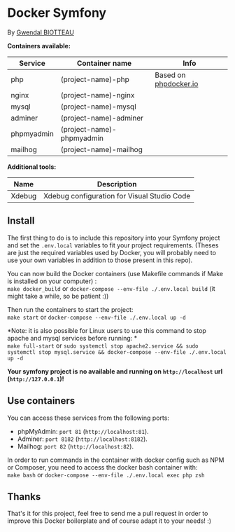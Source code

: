 # Docker Symfony

By [Gwendal BIOTTEAU](https://gwendalbiotteau.fr)

**Containers available:**

| Service    | Container name            | Info                                          |
| ---------- | ------------------------- | --------------------------------------------- |
| php        | (project-name)-php        | Based on [phpdocker.io](https://phpdocker.io) |
| nginx      | (project-name)-nginx      |                                               |
| mysql      | (project-name)-mysql      |                                               |
| adminer    | (project-name)-adminer    |                                               |
| phpmyadmin | (project-name)-phpmyadmin |                                               |
| mailhog    | (project-name)-mailhog    |                                               |

**Additional tools:**

| Name   | Description                                 |
| ------ | ------------------------------------------- |
| Xdebug | Xdebug configuration for Visual Studio Code |

## Install

The first thing to do is to include this repository into your Symfony project and set the `.env.local` variables to fit your project requirements. (Theses are just the required variables used by Docker, you will probably need to use your own variables in addition to those present in this repo).

You can now build the Docker containers (use Makefile commands if Make is installed on your computer) :  
`make docker_build`  or `docker-compose --env-file ./.env.local build` (it might take a while, so be patient :))

Then run the containers to start the project:  
`make start` or `docker-compose --env-file ./.env.local up -d`

*Note: it is also possible for Linux users to use this command to stop apache and mysql services before running: *  
`make full-start` or `sudo systemctl stop apache2.service && sudo systemctl stop mysql.service && docker-compose --env-file ./.env.local up -d`

**Your symfony project is no available and running on `http://localhost` url (`http://127.0.0.1`)!**

## Use containers

You can access these services from the following ports:
- phpMyAdmin: `port 81` (`http://localhost:81`).
- Adminer: `port 8182` (`http://localhost:8182`).
- Mailhog: `port 82` (`http://localhost:82`).

In order to run commands in the container with docker config such as NPM or Composer, you need to access the docker bash container with:  
`make bash` or `docker-compose --env-file ./.env.local exec php zsh`

## Thanks

That's it for this project, feel free to send me a pull request in order to improve this Docker boilerplate and of course adapt it to your needs! :)